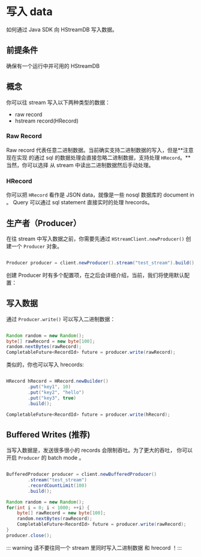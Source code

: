 # 写入 data

如何通过 Java SDK 向 HStreamDB 写入数据。

## 前提条件

确保有一个运行中并可用的 HStreamDB

## 概念

你可以往 stream 写入以下两种类型的数据：

- raw record
- hstream record(HRecord)

### Raw Record

Raw record 代表任意二进制数据。当前确实支持二进制数据的写入，但是**注意现在实现
的通过 sql 的数据处理会直接忽略二进制数据，支持处理 `HRecord`。**当然，你可以选择
从 stream 中读出二进制数据然后手动处理。

### HRecord

你可以把 `HRecord` 看作是 JSON data，就像是一些 nosql 数据库的 document in 。
Query 可以通过 sql statement 直接实时的处理 hrecords。

## 生产者（Producer）

在往 stream 中写入数据之前，你需要先通过 `HStreamClient.newProducer()`
创建一个 `Producer` 对象。

```java

Producer producer = client.newProducer().stream("test_stream").build();

```

创建 Producer 时有多个配置项，在之后会详细介绍，当前，我们将使用默认配置：

## 写入数据

通过 `Producer.write()` 可以写入二进制数据：

```java

Random random = new Random();
byte[] rawRecord = new byte[100];
random.nextBytes(rawRecord);
CompletableFuture<RecordId> future = producer.write(rawRecord);

```

类似的，你也可以写入 hrecords:

```java

HRecord hRecord = HRecord.newBuilder()
        .put("key1", 10)
        .put("key2", "hello")
        .put("key3", true)
        .build();

CompletableFuture<RecordId> future = producer.write(hRecord);

```

## Buffered Writes (推荐)

当写入数据是，发送很多很小的 records 会限制吞吐。为了更大的吞吐，
你可以开启 `Producer` 的 batch mode 。

```java

BufferedProducer producer = client.newBufferedProducer()
        .stream("test_stream")
        .recordCountLimit(100)
        .build();

Random random = new Random();
for(int i = 0; i < 1000; ++i) {
    byte[] rawRecord = new byte[100];
    random.nextBytes(rawRecord);
    CompletableFuture<RecordId> future = producer.write(rawRecord);
}
producer.close();
```

::: warning 请不要往同一个 stream 里同时写入二进制数据 和 hrecord ！:::
